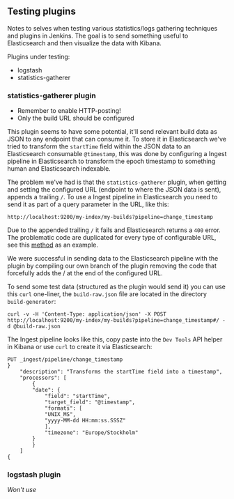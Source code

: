 ## Testing plugins

Notes to selves when testing various statistics/logs gathering techniques and plugins in Jenkins. The goal is to send something useful to Elasticsearch and then visualize the data with Kibana.

Plugins under testing:
* logstash
* statistics-gatherer

### statistics-gatherer plugin

* Remember to enable HTTP-posting!
* Only the build URL should be configured

This plugin seems to have some potential, it'll send relevant build data as JSON to any endpoint that can consume it. To store it in Elasticsearch we've tried to transform the `startTime` field within the JSON data to an Elasticsearch consumable `@timestamp`, this was done by configuring a Ingest pipeline in Elasticsearch to transform the epoch timestamp to something human and Elasticsearch indexable.

The problem we've had is that the `statistics-gatherer` plugin, when getting and setting the configured URL (endpoint to where the JSON data is sent), appends a trailing `/`. To use a Ingest pipeline in Elasticsearch you need to send it as part of a query parameter in the URL, like this:

`http://localhost:9200/my-index/my-builds?pipeline=change_timestamp`

Due to the appended trailing `/` it fails and Elasticsearch returns a `400` error. The problematic code are duplicated for every type of configurable URL, see this [method](https://github.com/jenkinsci/statistics-gatherer-plugin/blob/6839943fa6df8c716c2ac4f686fe67aadc37dbf8/src/main/java/org/jenkins/plugins/statistics/gatherer/StatisticsConfiguration.java#L111) as an example.

We were successful in sending data to the Elasticsearch pipeline with the plugin by compiling our own branch of the plugin removing the code that forcefully adds the / at the end of the configured URL.

To send some test data (structured as the plugin would send it) you can use this `curl` one-liner, the `build-raw.json` file are located in the directory `build-generator`:

`curl -v -H 'Content-Type: application/json' -X POST http://localhost:9200/my-index/my-builds?pipeline=change_timestamp#/ -d @build-raw.json`

The Ingest pipeline looks like this, copy paste into the `Dev Tools` API helper in Kibana or use `curl` to create it via Elasticsearch:

```
PUT _ingest/pipeline/change_timestamp
}
    "description": "Transforms the startTime field into a timestamp",
    "processors": [
        {
        "date": {
            "field": "startTime",
            "target_field": "@timestamp",
            "formats": [
            "UNIX_MS",
            "yyyy-MM-dd HH:mm:ss.SSSZ"
            ],
            "timezone": "Europe/Stockholm"
        }
        }
    ]
{
```

### logstash plugin

_Won't use_
